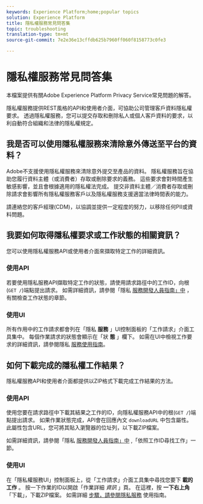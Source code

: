 ```yaml
---
keywords: Experience Platform;home;popular topics
solution: Experience Platform
title: 隱私權服務常見問答集
topic: troubleshooting
translation-type: tm+mt
source-git-commit: 7e2e36e13cffdb625b7960ff060f8158773c0fe3

---
```



# 隱私權服務常見問答集

本檔案提供有關Adobe Experience Platform Privacy Service常見問題的解答。

隱私權服務提供REST風格的API和使用者介面，可協助公司管理客戶資料隱私權要求。 透過隱私權服務，您可以提交存取和刪除私人或個人客戶資料的要求，以利自動符合組織和法律的隱私權規定。

## 我是否可以使用隱私權服務來清除意外傳送至平台的資料？

Adobe不支援使用隱私權服務來清除意外提交至產品的資料。 隱私權服務旨在協助您履行資料主體（或消費者）存取或刪除要求的義務。 這些要求會對時間產生敏感影響，並且會根據適用的隱私權法完成。 提交非資料主體／消費者存取或刪除請求會影響所有隱私權服務客戶以及隱私權服務支援適當法律時間表的能力。

請連絡您的客戶經理(CDM)，以協調並提供一定程度的努力，以移除任何PII或資料問題。

## 我要如何取得隱私權要求或工作狀態的相關資訊？

您可以使用隱私權服務API或使用者介面來擷取特定工作的詳細資訊。

### 使用API

若要使用隱私服務API擷取特定工作的狀態，請使用請求路徑中的工作ID，向根(`GET /`)端點提出請求。 如需詳細資訊，請參閱「隱私 [服務開發人員指南」中](api/privacy-jobs.md#check-the-status-of-a-job) ，有關檢查工作狀態的章節。

### 使用UI

所有作用中的工作請求都會列在「隱私 **服務** 」UI控制面板的「工作請求」介面工具集中。 每個作業請求的狀態會顯示在「狀 **態** 」欄下。 如需在UI中檢視工作要求的詳細資訊，請參閱隱私 [服務使用指南](ui/user-guide.md)。

## 如何下載完成的隱私權工作結果？

隱私權服務API和使用者介面都提供以ZIP格式下載完成工作結果的方法。

### 使用API

使用您要在請求路徑中下載其結果之工作的ID，向隱私權服務API中的根(`GET /`)端點提出請求。 如果作業狀態完成，API會在回應內文 `downloadURL` 中包含屬性。 此屬性包含URL，您可將其貼入瀏覽器的位址列，以下載ZIP檔案。

如需詳細資訊，請參閱「隱私 [服務開發人員指南」中](api/privacy-jobs.md#check-the-status-of-a-job) ,「依照工作ID尋找工作」一節。

### 使用UI

在「隱私權服務UI」控制面板上，從「工作請求」介面工具集中尋找您要下 **載的工作** 。 按一下作業的ID以開啟「作業詳細 _資訊_ 」頁。 在這裡，按 **一下右上角** 「下載」，下載ZIP檔案。 如需詳細 [步驟，請參閱隱私服務](ui/user-guide.md) 使用指南。